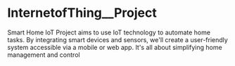 # InternetofThing__Project
Smart Home IoT Project aims to use IoT technology to automate home tasks. By integrating smart devices and sensors, we'll create a user-friendly system accessible via a mobile or web app. It's all about simplifying home management and control
